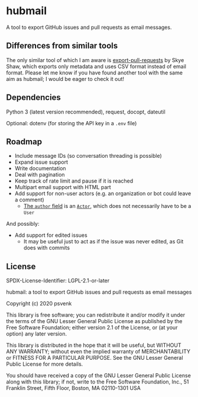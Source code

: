 hubmail
=======

A tool to export GitHub issues and pull requests as email messages.

## Differences from similar tools

The only similar tool of which I am aware is [export-pull-requests][0] by Skye
Shaw, which exports only metadata and uses CSV format instead of email format.
Please let me know if you have found another tool with the same aim as hubmail;
I would be eager to check it out!

[0]: https://github.com/sshaw/export-pull-requests

## Dependencies

Python 3 (latest version recommended), request, docopt, dateutil

Optional: dotenv (for storing the API key in a `.env` file)

## Roadmap

- Include message IDs (so conversation threading is possible)
- Expand issue support
- Write documentation
- Deal with pagination
- Keep track of rate limit and pause if it is reached
- Multipart email support with HTML part
- Add support for non-user actors (e.g. an organization or bot could leave
  a comment)
  + [The `author` field][0] is an [`Actor`][1], which does not necessarily have
  to be a `User`

And possibly:
- Add support for edited issues
  + It may be useful just to act as if the issue was never edited, as Git does
  with commits

[0]: https://developer.github.com/v4/interface/comment/
[1]: https://developer.github.com/v4/interface/actor/

## License

SPDX-License-Identifier: LGPL-2.1-or-later

hubmail: a tool to export GitHub issues and pull requests as email messages

Copyright (c) 2020 psvenk

This library is free software; you can redistribute it and/or modify it under
the terms of the GNU Lesser General Public License as published by the Free
Software Foundation; either version 2.1 of the License, or (at your option) any
later version.

This library is distributed in the hope that it will be useful, but WITHOUT ANY
WARRANTY; without even the implied warranty of MERCHANTABILITY or FITNESS FOR
A PARTICULAR PURPOSE. See the GNU Lesser General Public License for more
details.

You should have received a copy of the GNU Lesser General Public License along
with this library; if not, write to the Free Software Foundation, Inc., 51
Franklin Street, Fifth Floor, Boston, MA 02110-1301 USA

<!-- vim: set tw=80: -->
